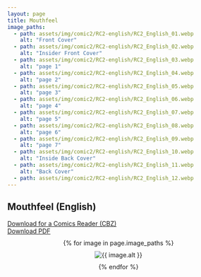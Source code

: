 ```yaml
---
layout: page
title: Mouthfeel
image_paths:
  - path: assets/img/comic2/RC2-english/RC2_English_01.webp 
    alt: "Front Cover"
  - path: assets/img/comic2/RC2-english/RC2_English_02.webp
    alt: "Insider Front Cover"
  - path: assets/img/comic2/RC2-english/RC2_English_03.webp
    alt: "page 1"
  - path: assets/img/comic2/RC2-english/RC2_English_04.webp
    alt: "page 2"
  - path: assets/img/comic2/RC2-english/RC2_English_05.webp
    alt: "page 3"
  - path: assets/img/comic2/RC2-english/RC2_English_06.webp
    alt: "page 4"
  - path: assets/img/comic2/RC2-english/RC2_English_07.webp
    alt: "page 5"
  - path: assets/img/comic2/RC2-english/RC2_English_08.webp
    alt: "page 6"
  - path: assets/img/comic2/RC2-english/RC2_English_09.webp
    alt: "page 7"
  - path: assets/img/comic2/RC2-english/RC2_English_10.webp
    alt: "Inside Back Cover"
  - path: assets/img/comic2/RC2-english/RC2_English_11.webp
    alt: "Back Cover"
  - path: assets/img/comic2/RC2-english/RC2_English_12.webp
---
```


<div class="col-lg-12 text-center">
	<h2 class="section-heading text-uppercase">Mouthfeel (English)</h2>
        <div class="text-muted">
           <a href="{{ site.url }}/downloads/comic2-english/RC2-English.cbz">Download for a Comics Reader (CBZ)</a>
        </div>
        <div class="text-muted">
           <a href="{{ site.url }}/downloads/comic2-english/RC2-English.pdf">Download PDF</a>
        </div>
        
</div>

<div style="display: flex; flex-direction: column; align-items: center; margin-top: 10px; margin-bottom: 30px;">
  {% for image in page.image_paths %}
    <img src="{{ image.path }}" alt="{{ image.alt }}" style="max-width: 80%; height: auto; margin: 10px;">
  {% endfor %}
</div>













